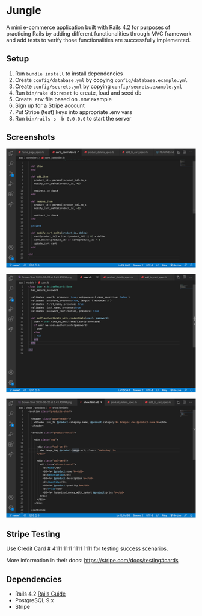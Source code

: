 # Jungle

A mini e-commerce application built with Rails 4.2 for purposes of practicing Rails by adding different functionalities through MVC framework and add tests to verify those functionalities are successfully implemented.


## Setup

1. Run `bundle install` to install dependencies
2. Create `config/database.yml` by copying `config/database.example.yml`
3. Create `config/secrets.yml` by copying `config/secrets.example.yml`
4. Run `bin/rake db:reset` to create, load and seed db
5. Create .env file based on .env.example
6. Sign up for a Stripe account
7. Put Stripe (test) keys into appropriate .env vars
8. Run `bin/rails s -b 0.0.0.0` to start the server

## Screenshots

![this is an example of a controller](https://github.com/97-Jeffrey/Jungle/blob/master/doc/Screen%20Shot%202020-09-22%20at%202.43.43%20PM.png?raw=true)

![this is an example of a model](https://github.com/97-Jeffrey/Jungle/blob/master/doc/Screen%20Shot%202020-09-22%20at%202.45.39%20PM.png?raw=true)

![this is an example of a view](https://github.com/97-Jeffrey/Jungle/blob/master/doc/Screen%20Shot%202020-09-22%20at%202.46.04%20PM.png?raw=true)

## Stripe Testing

Use Credit Card # 4111 1111 1111 1111 for testing success scenarios.

More information in their docs: <https://stripe.com/docs/testing#cards>

## Dependencies

* Rails 4.2 [Rails Guide](http://guides.rubyonrails.org/v4.2/)
* PostgreSQL 9.x
* Stripe
